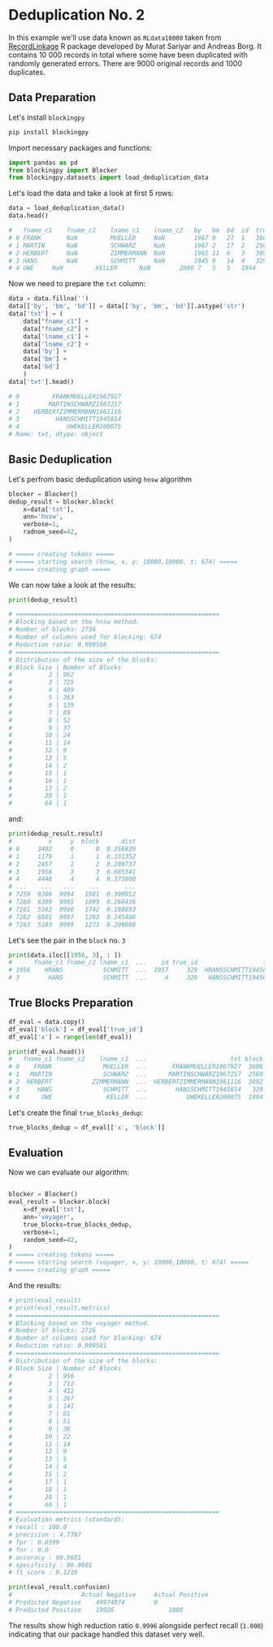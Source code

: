 # Deduplication No. 2

In this example we'll use data known as `RLdata10000` taken from [RecordLinkage](https://cran.r-project.org/package=RecordLinkage) R package developed by Murat Sariyar
and Andreas Borg. It contains 10 000 records in total where some have been duplicated with randomly generated errors. There are 9000 original records and 1000 duplicates.

## Data Preparation

Let's install `blockingpy`

```bash
pip install blockingpy
```

Import necessary packages and functions:

```python
import pandas as pd
from blockingpy import Blocker
from blockingpy.datasets import load_deduplication_data
```

Let's load the data and take a look at first 5 rows:

```python
data = load_deduplication_data()
data.head()

# 	fname_c1	fname_c2	lname_c1	lname_c2   by	bm	bd	id  true_id
# 0	FRANK	    NaN	        MUELLER	    NaN	       1967	9	27	1	3606
# 1	MARTIN	    NaN	        SCHWARZ	    NaN	       1967	2	17	2	2560
# 2	HERBERT	    NaN	        ZIMMERMANN  NaN	       1961	11	6	3	3892
# 3	HANS	    NaN	        SCHMITT	    NaN	       1945	8	14	4	329
# 4	UWE	    NaN	        KELLER	    NaN	       2000	7	5	5	1994
```

Now we need to prepare the `txt` column:

```python
data = data.fillna('')
data[['by', 'bm', 'bd']] = data[['by', 'bm', 'bd']].astype('str')
data['txt'] = (
    data["fname_c1"] +
    data["fname_c2"] +
    data['lname_c1'] +
    data['lname_c2'] +
    data['by'] +
    data['bm'] +
    data['bd']
    )   
data['txt'].head()

# 0         FRANKMUELLER1967927
# 1        MARTINSCHWARZ1967217
# 2    HERBERTZIMMERMANN1961116
# 3          HANSSCHMITT1945814
# 4             UWEKELLER200075
# Name: txt, dtype: object
```

## Basic Deduplication

Let's perfrom basic deduplication using `hnsw` algorithm

```python
blocker = Blocker()
dedup_result = blocker.block(
    x=data['txt'],
    ann='hnsw',
    verbose=1,
    radnom_seed=42,
)

# ===== creating tokens =====
# ===== starting search (hnsw, x, y: 10000,10000, t: 674) =====
# ===== creating graph =====
```

We can now take a look at the results: 

```python
print(dedup_result)

# ========================================================
# Blocking based on the hnsw method.
# Number of blocks: 2736
# Number of columns used for blocking: 674
# Reduction ratio: 0.999586
# ========================================================
# Distribution of the size of the blocks:
# Block Size | Number of Blocks
#          2 | 962            
#          3 | 725            
#          4 | 409            
#          5 | 263            
#          6 | 139            
#          7 | 89             
#          8 | 52             
#          9 | 37             
#         10 | 24             
#         11 | 14             
#         12 | 9              
#         13 | 5              
#         14 | 2              
#         15 | 1              
#         16 | 1              
#         17 | 2              
#         20 | 1              
#         64 | 1   
```

and:

```python
print(dedup_result.result)
#          x     y  block      dist
# 0     3402     0      0  0.256839
# 1     1179     1      1  0.331352
# 2     2457     2      2  0.209737
# 3     1956     3      3  0.085341
# 4     4448     4      4  0.375000
# ...    ...   ...    ...       ...
# 7259  9206  9994   1981  0.390912
# 7260  6309  9995   1899  0.268436
# 7261  5162  9996   1742  0.188893
# 7262  6501  9997   1293  0.245406
# 7263  5183  9999   1273  0.209088
```

Let's see the pair in the `block` no. `3`

```python
print(data.iloc[[1956, 3], : ])
#      fname_c1 fname_c2 lname_c1  ...    id true_id                  txt
# 1956    HRANS           SCHMITT  ...  1957     329  HRANSSCHMITT1945814
# 3        HANS           SCHMITT  ...     4     329   HANSSCHMITT1945814
```

## True Blocks Preparation

```python
df_eval = data.copy()
df_eval['block'] = df_eval['true_id']
df_eval['x'] = range(len(df_eval))
```

```python
print(df_eval.head())
#   fname_c1 fname_c2    lname_c1  ...                       txt block  x
# 0    FRANK              MUELLER  ...       FRANKMUELLER1967927  3606  0
# 1   MARTIN              SCHWARZ  ...      MARTINSCHWARZ1967217  2560  1
# 2  HERBERT           ZIMMERMANN  ...  HERBERTZIMMERMANN1961116  3892  2
# 3     HANS              SCHMITT  ...        HANSSCHMITT1945814   329  3
# 4      UWE               KELLER  ...           UWEKELLER200075  1994  4
```

Let's create the final `true_blocks_dedup`:

```python
true_blocks_dedup = df_eval[['x', 'block']]
```

## Evaluation

Now we can evaluate our algorithm:

```python

blocker = Blocker()
eval_result = blocker.block(
    x=df_eval['txt'], 
    ann='voyager',
    true_blocks=true_blocks_dedup, 
    verbose=1, 
    random_seed=42,
)
# ===== creating tokens =====
# ===== starting search (voyager, x, y: 10000,10000, t: 674) =====
# ===== creating graph =====
```
And the results:

```python
# print(eval_result)
# print(eval_result.metrics)
# ========================================================
# Blocking based on the voyager method.
# Number of blocks: 2726
# Number of columns used for blocking: 674
# Reduction ratio: 0.999581
# ========================================================
# Distribution of the size of the blocks:
# Block Size | Number of Blocks
#          2 | 956            
#          3 | 712            
#          4 | 412            
#          5 | 267            
#          6 | 141            
#          7 | 91             
#          8 | 51             
#          9 | 36             
#         10 | 22             
#         11 | 14             
#         12 | 9              
#         13 | 5              
#         14 | 4              
#         15 | 2              
#         17 | 1              
#         18 | 1              
#         20 | 1              
#         66 | 1              
# ========================================================
# Evaluation metrics (standard):
# recall : 100.0
# precision : 4.7787
# fpr : 0.0399
# fnr : 0.0
# accuracy : 99.9601
# specificity : 99.9601
# f1_score : 9.1216
```

```python
print(eval_result.confusion)
# 	                Actual Negative     Actual Positive
# Predicted Negative	49974074	    0
# Predicted Positive	19926	            1000
```

The results show high reduction ratio `0.9996` alongside perfect recall (`1.000`) indicating that our package handled this dataset very well.
